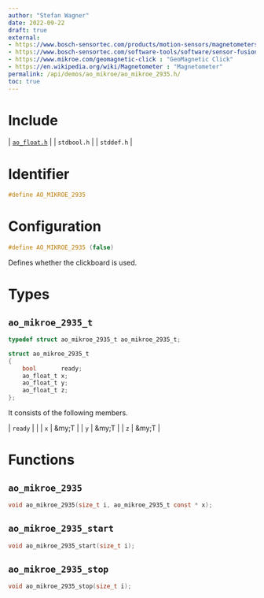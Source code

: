 ```yaml
---
author: "Stefan Wagner"
date: 2022-09-22
draft: true
external:
- https://www.bosch-sensortec.com/products/motion-sensors/magnetometers-bmm150/ : "Bosch Sensortec BMM150"
- https://www.bosch-sensortec.com/software-tools/software/sensor-fusion-software/ : "Bosch Sensortec Sensor fusion software"
- https://www.mikroe.com/geomagnetic-click : "GeoMagnetic Click"
- https://en.wikipedia.org/wiki/Magnetometer : "Magnetometer"
permalink: /api/demos/ao_mikroe/ao_mikroe_2935.h/
toc: true
---
```


# Include

| [`ao_float.h`](../../src/ao_sys_xc32_pic32/ao_float.h.md) |
| `stdbool.h` |
| `stddef.h` |

# Identifier

```c
#define AO_MIKROE_2935
```

# Configuration

```c
#define AO_MIKROE_2935 (false)
```

Defines whether the clickboard is used.

# Types

## `ao_mikroe_2935_t`

```c
typedef struct ao_mikroe_2935_t ao_mikroe_2935_t;
```

```c
struct ao_mikroe_2935_t
{
    bool       ready;
    ao_float_t x;
    ao_float_t y;
    ao_float_t z;
};
```

It consists of the following members.

| `ready` | |
| `x` | &my;T |
| `y` | &my;T |
| `z` | &my;T |

# Functions

## `ao_mikroe_2935`

```c
void ao_mikroe_2935(size_t i, ao_mikroe_2935_t const * x);
```

## `ao_mikroe_2935_start`

```c
void ao_mikroe_2935_start(size_t i);
```

## `ao_mikroe_2935_stop`

```c
void ao_mikroe_2935_stop(size_t i);
```
